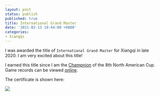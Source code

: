```yaml
---
layout: post
status: publish
published: true
title: International Grand Master
date: '2021-02-13 19:44:00 +0800'
categories:
- Xiangqi
---
```


I was awarded the title of `International Grand Master` for Xiangqi in late 2020. I am very excited about this title!

I earned this title since I am the [Champnion](http://www.naxf.org/wp/wp-content/uploads/2018/11/ranking.txt) of the 8th North American Cup. Game records can be viewed [online](http://www.naxf.org/wp/8th/).

The certificate is shown here:

![](../grandmaster.jpg)
